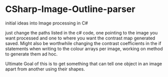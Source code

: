 # CSharp-Image-Outline-parser
initial ideas into Image processing in C#

just change the paths listed in the c# code, one pointing to the image you want processed and one to where you want the contrast map generated saved. Might also be worthwhile changing the contrast coefficients in the if statements when writing to the colour arrays per image, working on method to generate them ad hoc.

Ultimate Goal of this is to get something that can tell one object in an image apart from another using their shapes.
